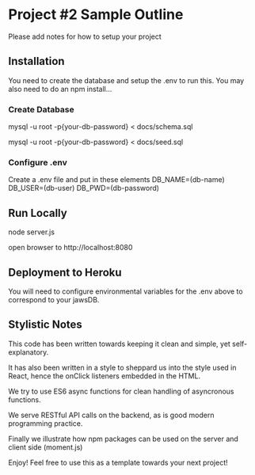 # Project #2 Sample Outline
Please add notes for how to setup your project

## Installation
You need to create the database and setup the .env to run this. 
You may also need to do an npm install...

### Create Database
mysql -u root -p{your-db-password} < docs/schema.sql

mysql -u root -p{your-db-password} < docs/seed.sql

### Configure .env
Create a .env file and put in these elements
DB_NAME=(db-name)
DB_USER=(db-user)
DB_PWD=(db-password)

## Run Locally
node server.js

open browser to http://localhost:8080

## Deployment to Heroku
You will need to configure environmental variables for the .env above to correspond to your 
jawsDB.

## Stylistic Notes
This code has been written towards keeping it clean and simple, yet self-explanatory.

It has also been written in a style to sheppard us into the style used in React, 
hence the onClick listeners embedded in the HTML.

We try to use ES6 async functions for clean handling of asyncronous functions.

We serve RESTful API calls on the backend, as is good modern programming practice.

Finally we illustrate how npm packages can be used on the server and client side (moment.js)

Enjoy! Feel free to use this as a template towards your next project!